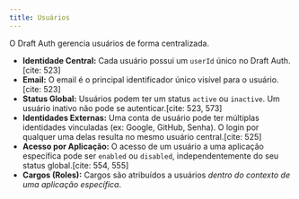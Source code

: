 ```yaml
---
title: Usuários
---
```


O Draft Auth gerencia usuários de forma centralizada.

- **Identidade Central:** Cada usuário possui um `userId` único no Draft Auth.[cite: 523]
- **Email:** O email é o principal identificador único visível para o usuário.[cite: 523]
- **Status Global:** Usuários podem ter um status `active` ou `inactive`. Um usuário inativo não pode se autenticar.[cite: 523, 573]
- **Identidades Externas:** Uma conta de usuário pode ter múltiplas identidades vinculadas (ex: Google, GitHub, Senha). O login por qualquer uma delas resulta no mesmo usuário central.[cite: 525]
- **Acesso por Aplicação:** O acesso de um usuário a uma aplicação específica pode ser `enabled` ou `disabled`, independentemente do seu status global.[cite: 554, 555]
- **Cargos (Roles):** Cargos são atribuídos a usuários _dentro do contexto de uma aplicação específica_.

